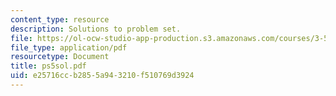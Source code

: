 ```yaml
---
content_type: resource
description: Solutions to problem set.
file: https://ol-ocw-studio-app-production.s3.amazonaws.com/courses/3-53-electrochemical-processing-of-materials-spring-2001/e25716ccb2855a943210f510769d3924_ps5sol.pdf
file_type: application/pdf
resourcetype: Document
title: ps5sol.pdf
uid: e25716cc-b285-5a94-3210-f510769d3924
---
```


